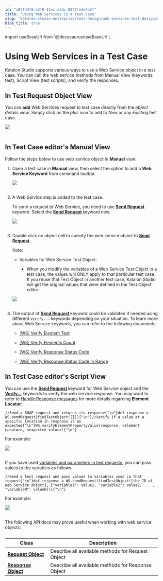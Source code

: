 ```yaml
---
id: "a9ff44f0-e2f0-11ec-a2dc-0242fe3e4a3f"
title: "Using Web Services in a Test Case"
slug: "katalon-studio-enterprise/test-design/web-services-test-design/using-web-services-in-a-test-case"
hide_title: true
---
```

import useBaseUrl from '@docusaurus/useBaseUrl';

    

# <a id="id" class="anchor_top_offset"/><a id="ariaid-title1" class="anchor_top_offset"/>Using Web Services in a Test Case

    
      
<p xmlns="http://www.w3.org/1999/xhtml" className="p">Katalon Studio supports various ways to use a Web Service object   in a test case. You can call the web service methods from Manual   View (keywords test), Script View (test scripts), and verify the   responses.</p> 
    
  
    

## <a id="id_1" class="anchor_top_offset"/>In Test Request Object View

    
      
<p xmlns="http://www.w3.org/1999/xhtml" className="p">You can <strong className="ph b">add</strong> Web Services request to test case   directly from the <em className="ph i">object details view</em>. Simply click on the   <em className="ph i">plus</em> icon to add to <em className="ph i">New</em> or any <em className="ph i">Existing</em>   test case.</p> 
      
<p xmlns="http://www.w3.org/1999/xhtml" className="p">   <img className="image" src={useBaseUrl("https://github.com/katalon-studio/docs-images/raw/master/katalon-studio/docs/using-web-services-in-a-test-case-58/Screen-Shot-2018-09-20-at-5.06.42-PM.png")} /><br /><br /> </p> 
    
  

## <a id="id_2" class="anchor_top_offset"/>In Test Case editor's Manual View

<p xmlns="http://www.w3.org/1999/xhtml" className="p">Follow the steps below to use web service object   in <strong className="ph b">Manual</strong> view:</p> 
<ol xmlns="http://www.w3.org/1999/xhtml" className="ol"><li className="li">     <p className="p">Open a test case in <strong className="ph b">Manual</strong> view, then       select the option to add a <strong className="ph b">Web Service         Keyword</strong> from command toolbar.</p>     <p className="p">       <img className="image" src={useBaseUrl("https://github.com/katalon-studio/docs-images/raw/master/katalon-studio/docs/using-web-services-in-a-test-case-58/image2017-6-30-203A493A48.png")} /><br /><br />     </p>   </li><li className="li">     <p className="p">A Web Service step is added to the test case. </p>     <p className="p">       To send a request to Web Service, you need to use <strong className="ph b"><a className="xref" href="/docs/katalon-studio-enterprise/keywords/web-service-keywords/ws-send-request">Send           Request</a>       </strong>keyword. Select the <strong className="ph b"><a className="xref" href="/docs/katalon-studio-enterprise/keywords/web-service-keywords/ws-send-request">Send           Request</a>       </strong>keyword now.</p>     <p className="p">       <img className="image" src={useBaseUrl("https://github.com/katalon-studio/docs-images/raw/master/katalon-studio/docs/using-web-services-in-a-test-case-58/image2018-8-23-163A583A44.png")} /><br /><br />     </p>   </li><li className="li">     <p className="p">Double click on object cell to specify the web service object       to <strong className="ph b"><a className="xref" href="/docs/katalon-studio-enterprise/keywords/web-service-keywords/ws-send-request">Send           Request</a>       </strong>.</p>     <div className="note note note_note"><span className="note__title">Note:</span>        <ul className="ul"><li className="li"><div className="p">Variables for Web Service Test Object:<ul className="ul"><li className="li"><p className="p">When you modify the variables of a Web Service Test Object in a                   test case, the values will ONLY apply to that particular test case.                   If you reuse that Test Object in another test case, Katalon Studio                   will get the original values that were defined in the Test Object                   editor.</p></li></ul></div></li></ul>     </div>     <p className="p">       <img className="image" src={useBaseUrl("https://github.com/katalon-studio/docs-images/raw/master/katalon-studio/docs/using-web-services-in-a-test-case-58/image2018-8-23-163A353A40.png")} /><br /><br />     </p>   </li><li className="li">     <div className="p">The output of <strong className="ph b"><a className="xref" href="/docs/katalon-studio-enterprise/keywords/web-service-keywords/ws-send-request">Send           Request</a>       </strong>keyword could be validated if needed       using different <code className="ph codeph">Verify...</code>  keywords       depending on your situation. To learn more about Web Service keywords, you can refer to the following  documents: <ul className="ul"><li className="li"><p className="p"><a className="xref" href="/docs/katalon-studio-enterprise/keywords/web-service-keywords/ws-verify-element-text">[WS] Verify Element Text</a></p></li><li className="li"><p className="p"><a className="xref" href="/docs/katalon-studio-enterprise/keywords/web-service-keywords/ws-verify-elements-count">[WS] Verify Elements Count</a></p></li><li className="li"><p className="p"><a className="xref" href="/docs/katalon-studio-enterprise/keywords/web-service-keywords/ws-verify-response-status-code">[WS] Verify Response Status Code</a></p></li><li className="li"><p className="p"><a className="xref" href="/docs/katalon-studio-enterprise/keywords/web-service-keywords/ws-verify-response-status-code-in-range">[WS] Verify Response Status Code In Range</a></p></li></ul></div>   </li></ol> 

## <a id="id_3" class="anchor_top_offset"/>In Test Case editor's Script View

<p xmlns="http://www.w3.org/1999/xhtml" className="p">You can use the <strong className="ph b">     <a className="xref" href="/docs/katalon-studio-enterprise/keywords/web-service-keywords/ws-send-request">Send       Request</a>   </strong> keyword for Web Service object and   the <strong className="ph b">     <a className="xref" href="/docs/katalon-studio-enterprise/keywords/web-service-keywords/ws-verify-element-property-value">Verify...</a>   </strong> keywords   to verify the web service response. You may want to refer   to <a className="xref" href="/docs/katalon-studio-enterprise/test-design/web-services-test-design/handle-response-messages">Handle Response messages</a> for more details   regarding <strong className="ph b">Element Locator</strong>:</p> 
<pre xmlns="http://www.w3.org/1999/xhtml" className="pre codeblock"><code>//Send a SOAP request and returns its response{"\n"}def response = WS.sendRequest(findTestObject([])){"\n"}//Verify if a value at a specific location in response is as expected{"\n"}WS.verifyElementPropertyValue(response, &lt;Element Locator&gt;, &lt;expected value&gt;){"\n"}</code></pre> 
<p xmlns="http://www.w3.org/1999/xhtml" className="p">For example:</p> 
<p xmlns="http://www.w3.org/1999/xhtml" className="p">   <img className="image" src={useBaseUrl("https://github.com/katalon-studio/docs-images/raw/master/katalon-studio/docs/using-web-services-in-a-test-case-58/image2017-2-28-153A203A11.png")} /><br /><br /> </p> 
<p xmlns="http://www.w3.org/1999/xhtml" className="p">If you have used <a className="xref" href="/docs/katalon-studio-enterprise/test-design/web-services-test-design/parameterize-a-web-service-object#id_2">variables     and parameters in test requests</a>, you can pass values to the   variables as follows:</p> 
<pre xmlns="http://www.w3.org/1999/xhtml" className="pre codeblock"><code>//Send a test request and pass values to variables used in that request{"\n"}def response = WS.sendRequest(findTestObject([the ID of Web Service object], ["variable1": value1, "variable2": value2, ... , "variableN": valueN])){"\n"}</code></pre> 
<p xmlns="http://www.w3.org/1999/xhtml" className="p">For example:</p> 
<p xmlns="http://www.w3.org/1999/xhtml" className="p">   <img className="image" src={useBaseUrl("https://github.com/katalon-studio/docs-images/raw/master/katalon-studio/docs/using-web-services-in-a-test-case/parameterize-ws.png")} /><br /><br /> </p> 
<p xmlns="http://www.w3.org/1999/xhtml" className="p">The following API docs may prove useful when working with web   service objects:</p> 
<table xmlns="http://www.w3.org/1999/xhtml" className="table"><caption /><thead className="thead"><tr className><th className="entry anchor_top_offset" id="id_3__entry__1">Class</th><th className="entry anchor_top_offset" id="id_3__entry__2">Description</th></tr></thead><tbody className="tbody"><tr className><td className="entry" headers="id_3__entry__1 id_3__entry__2 ">         <strong className="ph b">           <a className="xref j-external-link" href="http://api-docs.katalon.com/studio/v4.6.0.2/api/com/kms/katalon/core/testobject/RequestObject.html" target="_blank">Request             Object</a>         </strong>       </td><td className="entry" headers="id_3__entry__1 id_3__entry__2 ">Describe all available methods for Request Object</td></tr><tr className><td className="entry" headers="id_3__entry__1 id_3__entry__2 ">         <strong className="ph b">           <a className="xref j-external-link" href="http://api-docs.katalon.com/studio/v4.6.0.2/api/com/kms/katalon/core/testobject/ResponseObject.html" target="_blank">Response             Object</a>         </strong>       </td><td className="entry" headers="id_3__entry__1 id_3__entry__2 ">Describe all available methods for Response Object</td></tr></tbody></table> 
